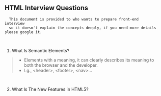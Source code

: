 ## HTML Interview Questions

      This document is provided to who wants to prepare front-end interview
      so it doesn't explain the concepts deeply, if you need more details please google it. 
<br/>

1. What Is Semantic Elements?

> - Elements with a meaning, it can clearly describes its meaning to both the browser and the developer. <br/>
> - I.g., \<header>, \<footer>, \<nav>...
<br/>

2. What Is The New Features in HTML5?
<br/>
